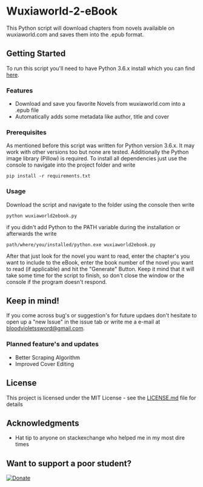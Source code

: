 # Wuxiaworld-2-eBook
This Python script will download chapters from novels availaible on wuxiaworld.com and saves them into the .epub format.

## Getting Started

To run this script you'll need to have Python 3.6.x install which you can find [here](https://www.python.org/downloads/ "Python Download Link").

### Features

- Download and save you favorite Novels from wuxiaworld.com into a .epub file
- Automatically adds some metadata like author, title and cover

### Prerequisites

As mentioned before this script was written for Python version 3.6.x. It may work with other versions too but none are tested.
Additionally the Python image library (Pillow) is required.
To install all dependencies just use the console to navigate into the project folder and write

```
pip install -r requirements.txt
```

### Usage

Download the script and navigate to the folder using the console then write

```
python wuxiaworld2ebook.py
```

if you didn't add Python to the PATH variable during the installation or afterwards the write

```
path/where/you/installed/python.exe wuxiaworld2ebook.py
```

After that just look for the novel you want to read, enter the chapter's you want to include to the eBook, enter the book number of the novel you want to read (if applicable) and hit the "Generate" Button. Keep it mind that it will take some time for the script to finish, so don't close the window or the console if the program doesn't respond.

## Keep in mind!

If you come across bug's or suggestion's for future updaes don't hesitate to open up a "new Issue" in the issue tab or write me a e-mail at bloodvioletssword@gmail.com.

### Planned feature's and updates

- Better Scraping Algorithm
- Improved Cover Editing

## License

This project is licensed under the MIT License - see the [LICENSE.md](LICENSE.md) file for details

## Acknowledgments

* Hat tip to anyone on stackexchange who helped me in my most dire times

## Want to support a poor student?

[![Donate](https://img.shields.io/badge/Donate-PayPal-green.svg)](https://www.paypal.com/cgi-bin/webscr?cmd=_s-xclick&hosted_button_id=U7KDYY9UB9PMY)
